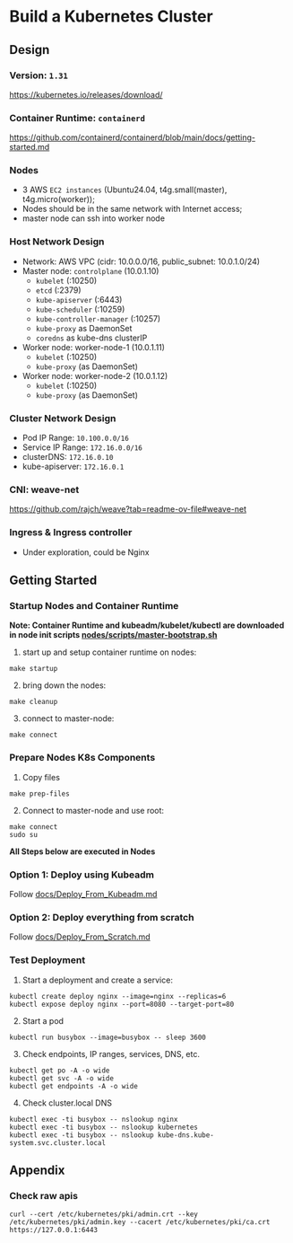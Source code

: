 # Build a Kubernetes Cluster

## Design

### Version: `1.31`
https://kubernetes.io/releases/download/

### Container Runtime: `containerd`
https://github.com/containerd/containerd/blob/main/docs/getting-started.md

### Nodes
- 3 AWS `EC2 instances` (Ubuntu24.04, t4g.small(master), t4g.micro(worker)); 
- Nodes should be in the same network with Internet access; 
- master node can ssh into worker node

### Host Network Design
- Network: AWS VPC (cidr: 10.0.0.0/16, public_subnet: 10.0.1.0/24)
- Master node: `controlplane` (10.0.1.10)
  - `kubelet` (:10250)
  - `etcd` (:2379)
  - `kube-apiserver` (:6443)
  - `kube-scheduler` (:10259)
  - `kube-controller-manager` (:10257)
  - `kube-proxy` as DaemonSet
  - `coredns` as kube-dns clusterIP
- Worker node: worker-node-1 (10.0.1.11)
  - `kubelet` (:10250)
  - `kube-proxy` (as DaemonSet)
- Worker node: worker-node-2 (10.0.1.12)
  - `kubelet` (:10250)
  - `kube-proxy` (as DaemonSet)

### Cluster Network Design
- Pod IP Range: `10.100.0.0/16`
- Service IP Range: `172.16.0.0/16`
- clusterDNS: `172.16.0.10`
- kube-apiserver: `172.16.0.1`

### CNI: weave-net
https://github.com/rajch/weave?tab=readme-ov-file#weave-net

### Ingress & Ingress controller
- Under exploration, could be Nginx

## Getting Started

### Startup Nodes and Container Runtime
**Note: Container Runtime and kubeadm/kubelet/kubectl are downloaded in node init scripts [nodes/scripts/master-bootstrap.sh](nodes/scripts/master-bootstrap.sh)**

1. start up and setup container runtime on nodes: 
```
make startup
```

2. bring down the nodes:
```
make cleanup
```

3. connect to master-node:
```
make connect
```

### Prepare Nodes K8s Components
1. Copy files
```
make prep-files
```

2. Connect to master-node and use root:
```
make connect
sudo su
```

**All Steps below are executed in Nodes**

### Option 1: Deploy using Kubeadm
Follow [docs/Deploy_From_Kubeadm.md](docs/Deploy_From_Kubeadm.md)

### Option 2: Deploy everything from scratch
Follow [docs/Deploy_From_Scratch.md](docs/Deploy_From_Scratch.md)

### Test Deployment
1. Start a deployment and create a service:
```
kubectl create deploy nginx --image=nginx --replicas=6
kubectl expose deploy nginx --port=8080 --target-port=80
```

2. Start a pod 
```
kubectl run busybox --image=busybox -- sleep 3600
```

3. Check endpoints, IP ranges, services, DNS, etc.
```
kubectl get po -A -o wide
kubectl get svc -A -o wide
kubectl get endpoints -A -o wide
```

4. Check cluster.local DNS
```
kubectl exec -ti busybox -- nslookup nginx
kubectl exec -ti busybox -- nslookup kubernetes
kubectl exec -ti busybox -- nslookup kube-dns.kube-system.svc.cluster.local
```

## Appendix
### Check raw apis
```
curl --cert /etc/kubernetes/pki/admin.crt --key /etc/kubernetes/pki/admin.key --cacert /etc/kubernetes/pki/ca.crt https://127.0.0.1:6443
```
